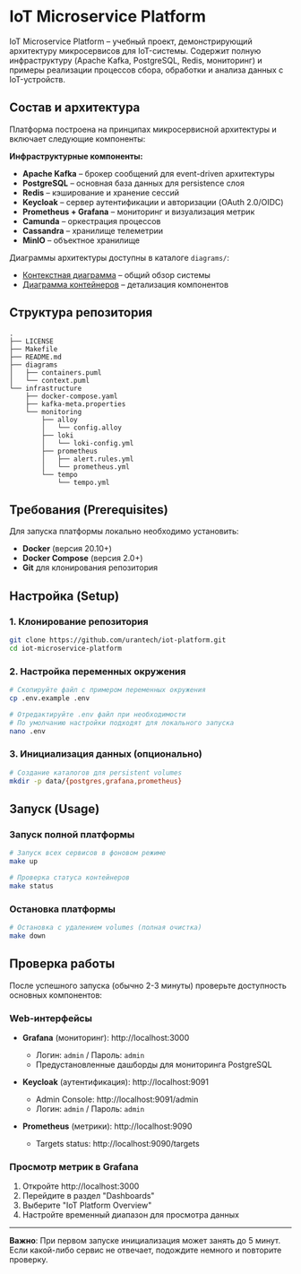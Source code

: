 # IoT Microservice Platform

IoT Microservice Platform – учебный проект, демонстрирующий архитектуру микросервисов для IoT-системы. Содержит полную инфраструктуру (Apache Kafka, PostgreSQL, Redis, мониторинг) и примеры реализации процессов сбора, обработки и анализа данных с IoT-устройств.

## Состав и архитектура

Платформа построена на принципах микросервисной архитектуры и включает следующие компоненты:

**Инфраструктурные компоненты:**
- **Apache Kafka** – брокер сообщений для event-driven архитектуры
- **PostgreSQL** – основная база данных для persistence слоя
- **Redis** – кэширование и хранение сессий
- **Keycloak** – сервер аутентификации и авторизации (OAuth 2.0/OIDC)
- **Prometheus + Grafana** – мониторинг и визуализация метрик
- **Camunda** – оркестрация процессов
- **Cassandra** – хранилище телеметрии
- **MinIO** – объектное хранилище

Диаграммы архитектуры доступны в каталоге `diagrams/`:
- [Контекстная диаграмма](diagrams/context.puml) – общий обзор системы
- [Диаграмма контейнеров](diagrams/containers.puml) – детализация компонентов

## Структура репозитория

```
.
├── LICENSE
├── Makefile
├── README.md
├── diagrams
│   ├── containers.puml
│   └── context.puml
└── infrastructure
    ├── docker-compose.yaml
    ├── kafka-meta.properties
    └── monitoring
        ├── alloy
        │   └── config.alloy
        ├── loki
        │   └── loki-config.yml
        ├── prometheus
        │   ├── alert.rules.yml
        │   └── prometheus.yml
        └── tempo
            └── tempo.yml

```

## Требования (Prerequisites)

Для запуска платформы локально необходимо установить:

- **Docker** (версия 20.10+)
- **Docker Compose** (версия 2.0+)
- **Git** для клонирования репозитория

## Настройка (Setup)

### 1. Клонирование репозитория
```bash
git clone https://github.com/urantech/iot-platform.git
cd iot-microservice-platform
```

### 2. Настройка переменных окружения
```bash
# Скопируйте файл с примером переменных окружения
cp .env.example .env

# Отредактируйте .env файл при необходимости
# По умолчанию настройки подходят для локального запуска
nano .env
```

### 3. Инициализация данных (опционально)
```bash
# Создание каталогов для persistent volumes
mkdir -p data/{postgres,grafana,prometheus}
```

## Запуск (Usage)

### Запуск полной платформы
```bash
# Запуск всех сервисов в фоновом режиме
make up

# Проверка статуса контейнеров
make status
```

### Остановка платформы
```bash
# Остановка с удалением volumes (полная очистка)
make down
```

## Проверка работы

После успешного запуска (обычно 2-3 минуты) проверьте доступность основных компонентов:

### Web-интерфейсы
- **Grafana** (мониторинг): http://localhost:3000
    - Логин: `admin` / Пароль: `admin`
    - Предустановленные дашборды для мониторинга PostgreSQL

- **Keycloak** (аутентификация): http://localhost:9091
    - Admin Console: http://localhost:9091/admin
    - Логин: `admin` / Пароль: `admin`

- **Prometheus** (метрики): http://localhost:9090
    - Targets status: http://localhost:9090/targets

### Просмотр метрик в Grafana
1. Откройте http://localhost:3000
2. Перейдите в раздел "Dashboards"
3. Выберите "IoT Platform Overview"
4. Настройте временный диапазон для просмотра данных
---

**Важно**: При первом запуске инициализация может занять до 5 минут. Если какой-либо сервис не отвечает, подождите немного и повторите проверку.
